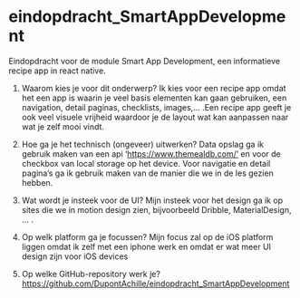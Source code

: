 # eindopdracht_SmartAppDevelopment

Eindopdracht voor de module Smart App Development, een informatieve recipe app in react native.

1. Waarom kies je voor dit onderwerp?
   Ik kies voor een recipe app omdat het een app is waarin je veel basis elementen kan gaan gebruiken, een navigation, detail paginas, checklists, images,… .Een recipe app geeft je ook veel visuele vrijheid waardoor je de layout wat kan aanpassen naar wat je zelf mooi vindt.

2. Hoe ga je het technisch (ongeveer) uitwerken?
   Data opslag ga ik gebruik maken van een api ‘https://www.themealdb.com/’ en voor de checkbox van local storage op het device. Voor navigatie en detail pagina’s ga ik gebruik maken van de manier die we in de les gezien hebben.

3. Wat wordt je insteek voor de UI?
   Mijn insteek voor het design ga ik op sites die we in motion design zien, bijvoorbeeld Dribble, MaterialDesign, … .

4. Op welk platform ga je focussen?
   Mijn focus zal op de iOS platform liggen omdat ik zelf met een iphone werk en omdat er wat meer UI design zijn voor iOS devices

5. Op welke GitHub-repository werk je?
   https://github.com/DupontAchille/eindopdracht_SmartAppDevelopment
